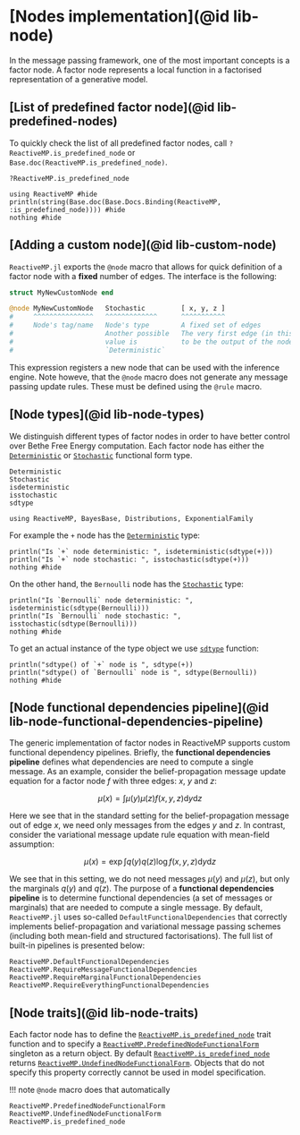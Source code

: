 
# [Nodes implementation](@id lib-node)

In the message passing framework, one of the most important concepts is a factor node.
A factor node represents a local function in a factorised representation of a generative model.


## [List of predefined factor node](@id lib-predefined-nodes)    

To quickly check the list of all predefined factor nodes, call `?ReactiveMP.is_predefined_node` or `Base.doc(ReactiveMP.is_predefined_node)`.

```
?ReactiveMP.is_predefined_node
```

```@example is_predefined_node_print
using ReactiveMP #hide
println(string(Base.doc(Base.Docs.Binding(ReactiveMP, :is_predefined_node)))) #hide
nothing #hide
```

## [Adding a custom node](@id lib-custom-node)

`ReactiveMP.jl` exports the `@node` macro that allows for quick definition of a factor node with a __fixed__ number of edges. The interface is the following:

```julia
struct MyNewCustomNode end

@node MyNewCustomNode   Stochastic         [ x, y, z ]
#     ^^^^^^^^^^^^^^^   ^^^^^^^^^^^^^      ^^^^^^^^^^^
#     Node's tag/name   Node's type        A fixed set of edges
#                       Another possible   The very first edge (in this example `x`) is considered
#                       value is           to be the output of the node
#                       `Deterministic`
```

This expression registers a new node that can be used with the inference engine. Note howeve, that the `@node` macro does not generate any message passing update rules.
These must be defined using the `@rule` macro.

## [Node types](@id lib-node-types)

We distinguish different types of factor nodes in order to have better control over Bethe Free Energy computation.
Each factor node has either the [`Deterministic`](@ref) or [`Stochastic`](@ref) functional form type.

```@docs
Deterministic
Stochastic
isdeterministic
isstochastic
sdtype
```

```@setup lib-node-types
using ReactiveMP, BayesBase, Distributions, ExponentialFamily
```

For example the `+` node has the [`Deterministic`](@ref) type:

```@example lib-node-types
println("Is `+` node deterministic: ", isdeterministic(sdtype(+)))
println("Is `+` node stochastic: ", isstochastic(sdtype(+)))
nothing #hide
```

On the other hand, the `Bernoulli` node has the [`Stochastic`](@ref) type:

```@example lib-node-types
println("Is `Bernoulli` node deterministic: ", isdeterministic(sdtype(Bernoulli)))
println("Is `Bernoulli` node stochastic: ", isstochastic(sdtype(Bernoulli)))
nothing #hide
```

To get an actual instance of the type object we use [`sdtype`](@ref) function:

```@example lib-node-types
println("sdtype() of `+` node is ", sdtype(+))
println("sdtype() of `Bernoulli` node is ", sdtype(Bernoulli))
nothing #hide
```

## [Node functional dependencies pipeline](@id lib-node-functional-dependencies-pipeline)

The generic implementation of factor nodes in ReactiveMP supports custom functional dependency pipelines. Briefly, the __functional dependencies pipeline__ defines what
dependencies are need to compute a single message. As an example, consider the belief-propagation message update equation for a factor node $f$ with three edges: $x$, $y$ and $z$:

```math
\mu(x) = \int \mu(y) \mu(z) f(x, y, z) \mathrm{d}y \mathrm{d}z
```

Here we see that in the standard setting for the belief-propagation message out of edge $x$, we need only messages from the edges $y$ and $z$. In contrast, consider the variational message update rule equation with mean-field assumption:

```math
\mu(x) = \exp \int q(y) q(z) \log f(x, y, z) \mathrm{d}y \mathrm{d}z
```

We see that in this setting, we do not need messages $\mu(y)$ and $\mu(z)$, but only the marginals $q(y)$ and $q(z)$. The purpose of a __functional dependencies pipeline__ is to determine functional dependencies (a set of messages or marginals) that are needed to compute a single message. By default, `ReactiveMP.jl` uses so-called `DefaultFunctionalDependencies` that correctly implements belief-propagation and variational message passing schemes (including both mean-field and structured factorisations). The full list of built-in pipelines is presented below:

```@docs
ReactiveMP.DefaultFunctionalDependencies
ReactiveMP.RequireMessageFunctionalDependencies
ReactiveMP.RequireMarginalFunctionalDependencies
ReactiveMP.RequireEverythingFunctionalDependencies
```

## [Node traits](@id lib-node-traits)

Each factor node has to define the [`ReactiveMP.is_predefined_node`](@ref) trait function and to specify a [`ReactiveMP.PredefinedNodeFunctionalForm`](@ref) 
singleton as a return object. By default [`ReactiveMP.is_predefined_node`](@ref) returns [`ReactiveMP.UndefinedNodeFunctionalForm`](@ref). 
Objects that do not specify this property correctly cannot be used in model specification.

!!! note
    `@node` macro does that automatically

```@docs
ReactiveMP.PredefinedNodeFunctionalForm
ReactiveMP.UndefinedNodeFunctionalForm
ReactiveMP.is_predefined_node
```
